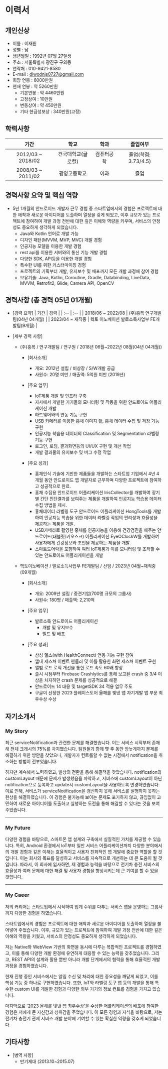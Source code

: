 # 이력서

## 개인신상
- 이름 : 이재원
- 성별 : 남
- 생년월일 : 1992년 07월 27일생
- 주소 : 서울특별시 광진구 구의동
- 연락처 : 010-9421-8580
- E-mail : dlwodnjs0727@gmail.com
- 희망 연봉 : 6000만원
- 현재 연봉 : 약 5260만원
    - 기본연봉 : 약 4460만원
    - 고정상여 : 10만원
    - 변동상여 : 약 450만원
    - 기타 현금성보상 : 340만원(고정)



## 학력사항
| 기간 | 학교 | 학과 | 졸업여부 |
| :--: | :--: | :--: | :--: | 
| 2012/03 ~ 2018/02 | 건국대학교(글로컬) | 컴퓨터공학 | 졸업(학점: 3.73/4.5) |
| 2008/03 ~ 2011/02 | 광양고등학교 | 이과 |졸업 |


## 경력사항 요약 및 핵심 역량
- 5년 1개월의 안드로이드 개발자 근무 경험 중 스타트업에서의 경험은 프로젝트에 대한 애착과 새로운 아이디어를 도출하며 열정을 갖게 되었고, 이후 규모가 있는 프로젝트에 참여하여 개발 과정 전반에 대한 깊은 이해와 역량을 키우며, 서비스의 안정성도 중요하게 생각하게 되었습니다.
  - Java와 Kotlin 언어로 개발 가능
  - 디자인 패턴(MVVM, MVP, MVC) 개발 경험
  - 인공지능 모델을 이용한 개발 경험
  - rest api를 이용한 서버와의 통신 기능 개발 경험
  - 다양한 SDK, API등을 이용한 개발 경험
  - 특수한 UI를 위한 커스터마이징 경험
  - 프로젝트의 기획부터 개발, 유지보수 및 배포까지 모든 개발 과정에 참여 경험
  - 보유기술: Java, Kotlin, Coroutine, Gradle, Databinding, LiveData, MVVM, Retrofit2, Glide, Camera API, OpenCV



## 경력사항 (총 경력 05년 01개월)
- [경력 요약]
  | 기간 | 경력 |
  | :-- | :-- |
  | 2018/06 ~ 2022/08 | (주)홍복 연구개발팀(04년 04개월) |
  | 2023/04 ~ 재직중 | 헥토 이노베이션 발로소득사업부 FE개발팀(9개월) |      

- [세부 경력 사항] 
  - (주)홍복 / 연구개발팀 / 연구원 / 2018년 06월~2022년 08월(04년 04개월))
    - [회사소개]
      - 개요: 2012년 설립 / 비상장 / S/W개발 공급
      - 사원수: 20명 미만 / 매출액: 5억원 미만 (2019년)
    - [주요 업무]
      - IoT제품 개발 및 인프라 구축
      - 자사에서 개발한 기기들의 모니터링 및 작동을 위한 안드로이드 어플리케이션 개발
      - 하드웨어와의 연동 기능 구현
      - USB 카메라를 이용한 홍채 이미지 촬, 홍채 데이터 수집 및 저장 기능 구현
      - 인공지능 학습용 데이터의 Classification 및 Segmentation 라벨링 기능 구현
      - 로그인, 로딩, 결과화면등의 UI/UX 구현 및 개선 작업
      -  개발 결과물의 유지보수 및 버그 수정 작업

    - [주요 성과]
      - 홍채인식 기술에 기반한 제품들을 개발하는 스타트업 기업에서 4년 4개월 동안 안드로이드 앱 개발자로 근무하며 다양한 프로젝트에 참여하고 성공적으로 완료.
      - 홍채 수집용 안드로이드 어플리케이션 IrisCollector를 개발하여 장기별 간단 진단결과를 보여주는 제품을 개발하여 인공지능 학습용 데이터수집 방법을 제시.
      - 홍채데이터 라벨링 도구 안드로이드 어플리케이션 HongTools를 개발하여 인공지능 학습을 위한 데이터 라벨링 작업의 편리성과 효율성을 제공하는 제품을 개발.
      - USB카메라로 촬영한 홍채를 인공지능을 이용해 건강검진을 해주는 안드로이드(태블릿/키오스크) 어플리케이션 EyeOClockW를 개발하여 사용자에게 건강정보와 조언을 제공하는 제품을 개발.
      - 스마트도어락을 포함하여 여러 IoT제품과 이를 모니터링 및 조작할 수 있는 안드로이드 어플리케이션을 개발

  - 헥토이노베이션 / 발로소득사업부 FE개발팀 / 선임 / 2023년 04월~재직중(09개월)
    - [회사소개]
      - 개요: 2009년 설립 / 중견기업(700명 규모의 그룹사)
      - 사원수: 180명 / 매출액: 2,210억
    - [주요 업무]
      - 발로소득 안드로이드 어플리케이션
        - 개발 및 유지보수
        - 빌드 및 배포

    - [주요 성과]
      - 삼성 헬스(with HealthConnect) 연동 기능 구현 참여
      - 앱내 제스쳐 이벤트 핸들러 및 이를 활용한 화면 제스쳐 이벤트 구현
      - 앨범 로드 로직 개선을 통한 로드 속도 60배 향상
      - 출시 시점부터 Firebase Crashlytics를 통해 보고된 crash 중 3/4 이상을 차지하던 crash 문제를 성공적으로 해결
      - 안드로이드 14 대응 및 targetSDK 34 적용 업무 주도
      - 구글이 선정한 2023 플레이스토어 올해를 빛낸 앱 자기계발 앱 부문 최우수상 수상


## 자기소개서
### My Story

최근 serviceNotification과 관련한 문제를 해결했습니다. 이는 서비스 시작부터 존재해 전체 크래시의 75%를 차지했습니다. 팀원들과 함께 몇 주 동안 밤늦게까지 문제를 해결하기 위한 방안을 찾았으나, 개발자가 컨트롤할 수 없는 시점에서 notification을 취소하는 방법이 전부였습니다.

하지만 계속해서 노력하였고, 발상의 전환을 통해 해결책을 찾았습니다. notification의 customLayout 때문에 문제가 발생했음을 파악하고, 서비스에 customLayout이 아닌 notification으로 등록하고 update시 customLayout을 사용하도록 변경하였습니다. 이로 인해, 서비스가 serviceNotification을 갱신하지 못해 서비스를 실행하지 못하는 현상을 해결하였습니다. 이 경험은 불가능해 보이는 문제도 포기하지 않고, 끊임없이 고민하여 새로운 아이디어를 도출하고 실행하는 도전을 통해 해결할 수 있다는 것을 보여주었습니다.

---

### My Future 

  다양한 경험을 바탕으로, 스마트폰 앱 설계와 구축에서 실질적인 가치를 제공할 수 있습니다. 특히, Android 환경에서 IoT부터 일반 서비스 어플리케이션까지 다양한 분야에서의 개발 경험과 깊은 이해는 효율적이고 사용자 친화적인 앱 개발에 중요한 역할을 할 것입니다. 이는 회사의 목표를 달성하고 서비스를 지속적으로 개선하는 데 큰 도움이 될 것입니다. 따라서, 이 회사에 입사하면, 제 경험과 능력을 바탕으로 전기차 충전 서비스의 효율성과 여러 문제에 대한 해결 및 사용자 경험을 향상시키는데 큰 기여를 할 수 있을 것입니다.

---

### My Caeer

저의 커리어는 스타트업에서 시작하여 업계 수위를 다투는 서비스 앱을 운영하는 그룹사까지 다양한 경험을 하였습니다.

스타트업에서의 경험은 프로젝트에 대한 애착과 새로운 아이디어를 도출하며 열정을 불어넣어 주었습니다. 이후, 규모가 있는 프로젝트에 참여하여 개발 과정 전반에 대한 깊은 이해와 역량을 키웠고, 서비스의 안정성도 중요하게 생각하게 되었습니다.

저는 Native와 WebView 기반의 화면을 동시에 다루는 복합적인 프로젝트를 경험하였고, 이를 통해 다양한 개발 환경에 유연하게 대응할 수 있는 능력을 갖추었습니다. 그리고, REST API의 설계와 활용 뿐만 아니라 개발 단계에서의 협력을 통해 효율적인 개발 과정을 경험하였습니다.

현재 진행 중인 서비스에서는 알림 수신 및 처리에 대한 중요성을 깨닫게 되었고, 이를 핵심 기능 중 하나로 구현하였습니다. 또한, IoT와 라벨링 도구 앱 등의 개발을 통해 특수한 custom UI를 개발한 경험과 다양한 외부 기기의 정보 컨트롤 경험을 가지고 있습니다.

마지막으로 '2023 올해를 빛낸 앱 최우수상'을 수상한 어플리케이션의 배포에 참여한 경험은 저에게 큰 자신감과 성취감을 주었습니다. 이 모든 경험과 지식을 바탕으로, 저는 전기차 충전기 관제 서비스 개발 분야에 기여할 수 있는 확실한 역량을 갖추게 되었습니다.

## 기타사항
- [병역 사항] 
    - 만기제대 (2013.10~2015.07)